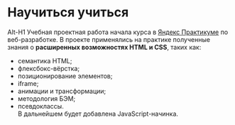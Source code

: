 # Научиться учиться  
Alt-H1
 Учебная проектная работа начала курса в [Яндекс Практикуме](https://practicum.yandex.ru/) по веб-разработке.
 В проекте применялись на практике полученные знания о __расширенных возможностях HTML и CSS__, таких как:
  * семантика HTML;  
  * флексбокс-вёрстка;  
  * позиционирование элементов;  
  * iframe;  
  * анимации и трансформации;  
  * методология БЭМ;  
  * псевдоклассы.  
В дальнейшем будет добавлена JavaScript-начинка.

